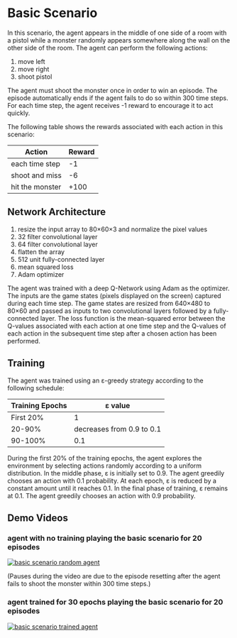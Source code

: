 # Basic Scenario

In this scenario, the agent appears in the middle of one side of a room with a pistol while a monster randomly appears somewhere along the wall on the other side of the room. The agent can perform the following actions:

1. move left
2. move right
3. shoot pistol

The agent must shoot the monster once in order to win an episode. The episode automatically ends if the agent fails to do so within 300 time steps. For each time step, the agent receives -1 reward to encourage it to act quickly.

The following table shows the rewards associated with each action in this scenario:

| Action          | Reward |
|-----------------|--------|
| each time step  | -1     |
| shoot and miss  | -6     |
| hit the monster | +100   |

## Network Architecture

1. resize the input array to 80×60×3 and normalize the pixel values
2. 32 filter convolutional layer
3. 64 filter convolutional layer
4. flatten the array
5. 512 unit fully-connected layer
6. mean squared loss
7. Adam optimizer

The agent was trained with a deep Q-Network using Adam as the optimizer. The inputs are the game states (pixels displayed on the screen) captured during each time step. The game states are resized from 640×480 to 80×60 and passed as inputs to two convolutional layers followed by a fully-connected layer. The loss function is the mean-squared error between the Q-values associated with each action at one time step and the Q-values of each action in the subsequent time step after a chosen action has been performed.

## Training

The agent was trained using an ε-greedy strategy according to the following schedule:

| Training Epochs | ε value                   |
|-----------------|---------------------------|
| First 20%       | 1                         |
| 20-90%          | decreases from 0.9 to 0.1 |
| 90-100%         | 0.1                       |

During the first 20% of the training epochs, the agent explores the environment by selecting actions randomly according to a uniform distribution. In the middle phase, ε is initially set to 0.9. The agent greedily chooses an action with 0.1 probability. At each epoch, ε is reduced by a constant amount until it reaches 0.1. In the final phase of training, ε remains at 0.1. The agent greedily chooses an action with 0.9 probability.

## Demo Videos

### agent with no training playing the basic scenario for 20 episodes

[![basic scenario random agent](https://lh5.googleusercontent.com/Rv2DtdLZaS1fjcqhBgW95nnp8ruvBETi82whQ7I0ROJJOnT9p5Gn_A3I_H0JJq8hw6--nKknFefefDlWkfJE=w853-h480-n-k-rw)](https://drive.google.com/file/d/1ZqdB9cqy-GbpPF-OY1Cmp6w_hVogZK_p/view)

(Pauses during the video are due to the episode resetting after the agent fails to shoot the monster within 300 time steps.)

### agent trained for 30 epochs playing the basic scenario for 20 episodes

[![basic scenario trained agent](https://lh6.googleusercontent.com/5EFiIQeLjokHr_jJEZcd-JhqavBYUDftu0oC91JzKZw5gTNk5XdNDboKUKlcj7wKGu7Nnrez1Izb9uYfPNWV=w853-h480-n-k-rw)](https://drive.google.com/file/d/1azoMIdvmOAPBHoQTkVoNA8DRWw9iOCsm/view)
